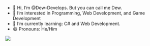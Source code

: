 - 👋 Hi, I’m @Dew-Develops. But you can call me Dew.
- 👀 I’m interested in Programming, Web Development, and Game Development
- 🌱 I’m currently learning: C# and Web Development.
- 😄 Pronouns: He/Him
<img src="https://raw.githubusercontent.com/amooo-ooo/MIcons/main/src/python.svg">
